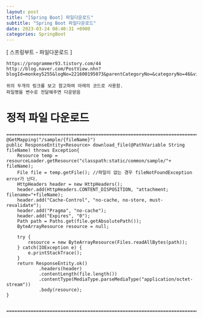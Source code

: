 ```yaml
---
layout: post
title: "[Spring Boot] 파일다운로드"
subtitle: "Spring Boot 파일다운로드"
date: 2023-03-24 08:40:31 +0900
categories: SpringBoot
---
```

[ 스프링부트 - 파일다운로드 ]


	https://programmer93.tistory.com/44
	http://blog.naver.com/PostView.nhn?blogId=monkey5255&logNo=221600195073&parentCategoryNo=&categoryNo=46&viewDate=&isShowPopularPosts=false&from=postView

	위의 두개의 링크를 보고 참고하여 아래의 코드로 사용함.
	파일명을 변수로 전달해주면 다운받음

# 정적 파일 다운로드


	=====================================================================================================================================================
    @GetMapping("/sample/{fileName}")
    public ResponseEntity<Resource> download_file(@PathVariable String fileName) throws Exception{
        Resource temp = resourceLoader.getResource("classpath:static/common/sample/"+ fileName);
        File file = temp.getFile();	//파일이 없는 경우 fileNotFoundException error가 난다.
        HttpHeaders header = new HttpHeaders();
        header.add(HttpHeaders.CONTENT_DISPOSITION, "attachment; filename="+fileName);
        header.add("Cache-Control", "no-cache, no-store, must-revalidate");
        header.add("Pragma", "no-cache");
        header.add("Expires", "0");
        Path path = Paths.get(file.getAbsolutePath());
        ByteArrayResource resource = null;

        try {
            resource = new ByteArrayResource(Files.readAllBytes(path));
        } catch(IOException e) {
            e.printStackTrace();
        }
        return ResponseEntity.ok()
                .headers(header)
                .contentLength(file.length())
                .contentType(MediaType.parseMediaType("application/octet-stream"))
                .body(resource);
    }


	=====================================================================================================================================================                                    
